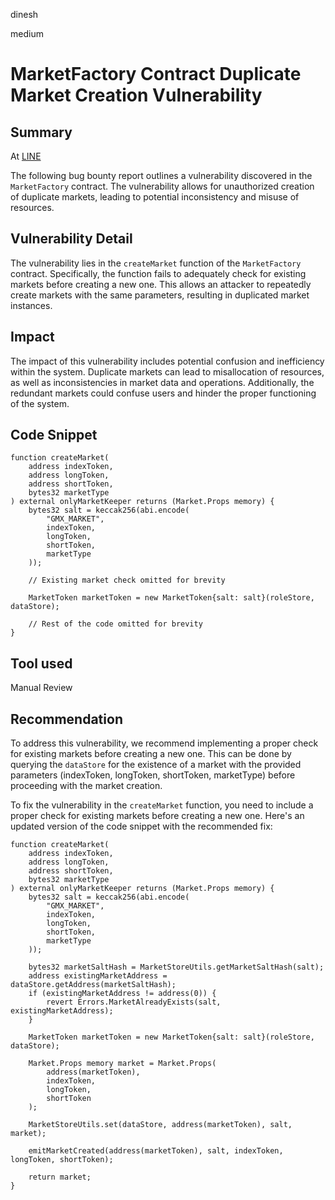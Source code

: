 dinesh

medium

# MarketFactory Contract Duplicate Market Creation Vulnerability

## Summary
At [LINE](https://github.com/sherlock-audit/2023-04-gmx/blob/main/gmx-synthetics/contracts/market/MarketFactory.sol#L46)

The following bug bounty report outlines a vulnerability discovered in the `MarketFactory` contract. The vulnerability allows for unauthorized creation of duplicate markets, leading to potential inconsistency and misuse of resources.

## Vulnerability Detail
The vulnerability lies in the `createMarket` function of the `MarketFactory` contract. Specifically, the function fails to adequately check for existing markets before creating a new one. This allows an attacker to repeatedly create markets with the same parameters, resulting in duplicated market instances.

## Impact
The impact of this vulnerability includes potential confusion and inefficiency within the system. Duplicate markets can lead to misallocation of resources, as well as inconsistencies in market data and operations. Additionally, the redundant markets could confuse users and hinder the proper functioning of the system.

## Code Snippet
```solidity
function createMarket(
    address indexToken,
    address longToken,
    address shortToken,
    bytes32 marketType
) external onlyMarketKeeper returns (Market.Props memory) {
    bytes32 salt = keccak256(abi.encode(
        "GMX_MARKET",
        indexToken,
        longToken,
        shortToken,
        marketType
    ));

    // Existing market check omitted for brevity

    MarketToken marketToken = new MarketToken{salt: salt}(roleStore, dataStore);

    // Rest of the code omitted for brevity
}
```

## Tool used

Manual Review

## Recommendation
To address this vulnerability, we recommend implementing a proper check for existing markets before creating a new one. This can be done by querying the `dataStore` for the existence of a market with the provided parameters (indexToken, longToken, shortToken, marketType) before proceeding with the market creation.



To fix the vulnerability in the `createMarket` function, you need to include a proper check for existing markets before creating a new one. Here's an updated version of the code snippet with the recommended fix:

```solidity
function createMarket(
    address indexToken,
    address longToken,
    address shortToken,
    bytes32 marketType
) external onlyMarketKeeper returns (Market.Props memory) {
    bytes32 salt = keccak256(abi.encode(
        "GMX_MARKET",
        indexToken,
        longToken,
        shortToken,
        marketType
    ));

    bytes32 marketSaltHash = MarketStoreUtils.getMarketSaltHash(salt);
    address existingMarketAddress = dataStore.getAddress(marketSaltHash);
    if (existingMarketAddress != address(0)) {
        revert Errors.MarketAlreadyExists(salt, existingMarketAddress);
    }

    MarketToken marketToken = new MarketToken{salt: salt}(roleStore, dataStore);

    Market.Props memory market = Market.Props(
        address(marketToken),
        indexToken,
        longToken,
        shortToken
    );

    MarketStoreUtils.set(dataStore, address(marketToken), salt, market);

    emitMarketCreated(address(marketToken), salt, indexToken, longToken, shortToken);

    return market;
}
```